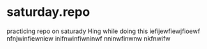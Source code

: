 # saturday.repo
practicing repo on saturady
Hing while doing this
iefijewfiewjfioewf
nfnjwinfiewniew
inifnwinfiwninwf
nninwfinwnw
nkfnwifw